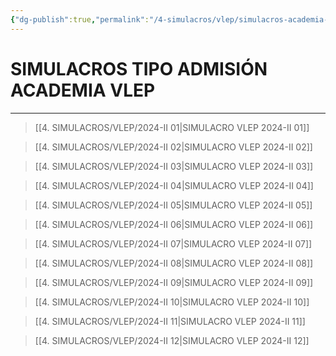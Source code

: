 ```yaml
---
{"dg-publish":true,"permalink":"/4-simulacros/vlep/simulacros-academia-vlep/","tags":["Práctica","UNPRG"]}
---
```


# SIMULACROS TIPO ADMISIÓN ACADEMIA VLEP
---

>[[4. SIMULACROS/VLEP/2024-II 01\|SIMULACRO VLEP 2024-II 01]]

>[[4. SIMULACROS/VLEP/2024-II 02\|SIMULACRO VLEP 2024-II 02]]

>[[4. SIMULACROS/VLEP/2024-II 03\|SIMULACRO VLEP 2024-II 03]]

>[[4. SIMULACROS/VLEP/2024-II 04\|SIMULACRO VLEP 2024-II 04]]

>[[4. SIMULACROS/VLEP/2024-II 05\|SIMULACRO VLEP 2024-II 05]]

>[[4. SIMULACROS/VLEP/2024-II 06\|SIMULACRO VLEP 2024-II 06]]

>[[4. SIMULACROS/VLEP/2024-II 07\|SIMULACRO VLEP 2024-II 07]]

>[[4. SIMULACROS/VLEP/2024-II 08\|SIMULACRO VLEP 2024-II 08]]

>[[4. SIMULACROS/VLEP/2024-II 09\|SIMULACRO VLEP 2024-II 09]]

>[[4. SIMULACROS/VLEP/2024-II 10\|SIMULACRO VLEP 2024-II 10]]

>[[4. SIMULACROS/VLEP/2024-II 11\|SIMULACRO VLEP 2024-II 11]]

>[[4. SIMULACROS/VLEP/2024-II 12\|SIMULACRO VLEP 2024-II 12]]

